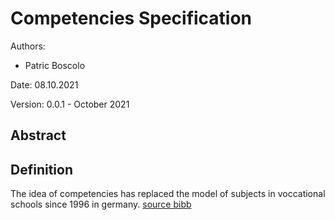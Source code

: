 # Competencies Specification

Authors:
- Patric Boscolo

Date:
08.10.2021

Version:
0.0.1 - October 2021

## Abstract


## Definition

The idea of competencies has replaced the model of subjects in voccational schools since 1996 in germany.
[source bibb](https://www.google.com/url?sa=t&rct=j&q=&esrc=s&source=web&cd=&cad=rja&uact=8&ved=2ahUKEwjJtoDo_brzAhVggf0HHcVdAQsQFnoECAIQAQ&url=https%3A%2F%2Fwww.bibb.de%2Fveroeffentlichungen%2Fde%2Fpublication%2Fdownload%2F6911&usg=AOvVaw2bJPHwApIFzkLPpwtA6qpd) 